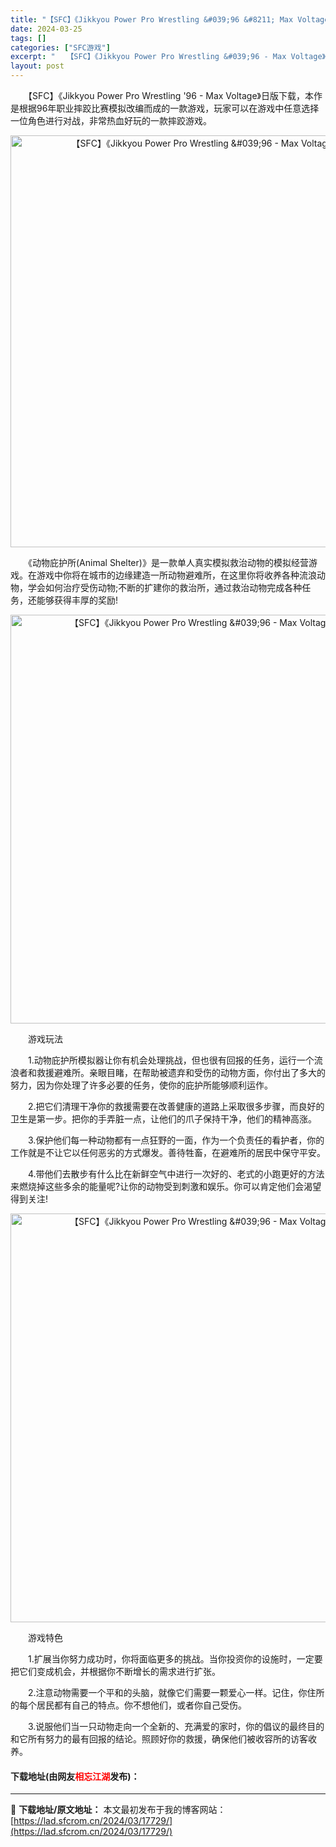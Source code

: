 ```yaml
---
title: "【SFC】《Jikkyou Power Pro Wrestling &#039;96 &#8211; Max Voltage》日版下载"
date: 2024-03-25
tags: []
categories: ["SFC游戏"]
excerpt: "　　【SFC】《Jikkyou Power Pro Wrestling &#039;96 - Max Voltage》日版下载，本作是根据96年职业摔跤比赛模拟改编而成的一款游戏，玩家可以在游戏中任意选择一位角色进行对战，非常热血好玩的一款摔跤游戏。 　　《动物庇护所(Animal Shelter)》&hellip;"
layout: post
---
```


 <p>　　【SFC】《Jikkyou Power Pro Wrestling &#39;96 - Max Voltage》日版下载，本作是根据96年职业摔跤比赛模拟改编而成的一款游戏，玩家可以在游戏中任意选择一位角色进行对战，非常热血好玩的一款摔跤游戏。</p> <p align="center"><img align="" border="0" src="https://lad.sfcrom.cn/wp-content/uploads/2024/03/20240324_6600bb7bd9e81.png" width="659" alt="【SFC】《Jikkyou Power Pro Wrestling &amp;#039;96 - Max Voltage》日版下载" /></p> <p>　　《动物庇护所(Animal Shelter)》是一款单人真实模拟救治动物的模拟经营游戏。在游戏中你将在城市的边缘建造一所动物避难所，在这里你将收养各种流浪动物，学会如何治疗受伤动物;不断的扩建你的救治所，通过救治动物完成各种任务，还能够获得丰厚的奖励!</p> <p align="center"><img align="" border="0" src="https://lad.sfcrom.cn/wp-content/uploads/2024/03/20240324_6600bb7d2bd32.png" width="654" alt="【SFC】《Jikkyou Power Pro Wrestling &amp;#039;96 - Max Voltage》日版下载" /></p> <p>　　游戏玩法</p> <p>　　1.动物庇护所模拟器让你有机会处理挑战，但也很有回报的任务，运行一个流浪者和救援避难所。亲眼目睹，在帮助被遗弃和受伤的动物方面，你付出了多大的努力，因为你处理了许多必要的任务，使你的庇护所能够顺利运作。</p> <p>　　2.把它们清理干净你的救援需要在改善健康的道路上采取很多步骤，而良好的卫生是第一步。把你的手弄脏一点，让他们的爪子保持干净，他们的精神高涨。</p> <p>　　3.保护他们每一种动物都有一点狂野的一面，作为一个负责任的看护者，你的工作就是不让它以任何恶劣的方式爆发。善待牲畜，在避难所的居民中保守平安。</p> <p>　　4.带他们去散步有什么比在新鲜空气中进行一次好的、老式的小跑更好的方法来燃烧掉这些多余的能量呢?让你的动物受到刺激和娱乐。你可以肯定他们会渴望得到关注!</p> <p align="center"><img align="" border="0" src="https://lad.sfcrom.cn/wp-content/uploads/2024/03/20240324_6600bb7e83b8c.png" width="654" alt="【SFC】《Jikkyou Power Pro Wrestling &amp;#039;96 - Max Voltage》日版下载" /></p> <p>　　游戏特色</p> <p>　　1.扩展当你努力成功时，你将面临更多的挑战。当你投资你的设施时，一定要把它们变成机会，并根据你不断增长的需求进行扩张。</p> <p>　　2.注意动物需要一个平和的头脑，就像它们需要一颗爱心一样。记住，你住所的每个居民都有自己的特点。你不想他们，或者你自己受伤。</p> <p>　　3.说服他们当一只动物走向一个全新的、充满爱的家时，你的倡议的最终目的和它所有努力的最有回报的结论。照顾好你的救援，确保他们被收容所的访客收养。</p> <p><h4>下载地址(由网友<font color="red">相忘江湖</font>发布)：</h4></p> 

---
📖 **下载地址/原文地址：** 本文最初发布于我的博客网站：[https://lad.sfcrom.cn/2024/03/17729/](https://lad.sfcrom.cn/2024/03/17729/)
